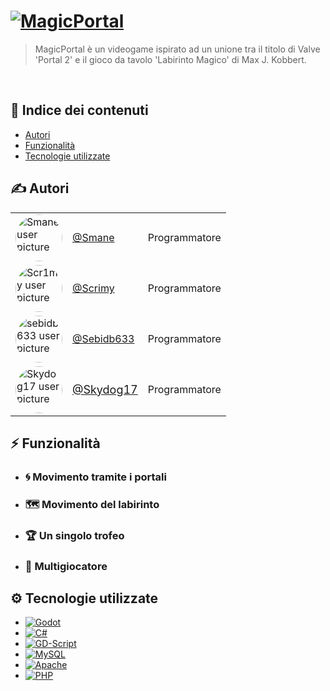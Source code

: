 # [![MagicPortal][logo]](https://i.imgur.com/LRASFB9.png)

> MagicPortal è un videogame ispirato ad un unione tra il titolo di Valve 'Portal 2' e il gioco da tavolo 'Labirinto Magico' di Max J. Kobbert.

<br>

## 📑 Indice dei contenuti
- [Autori](#✍️-autori)
- [Funzionalità](#⚡-funzionalità)
- [Tecnologie utilizzate](#⚙️-tecnologie-utilizzate)

## ✍️ Autori

|      |      |      |
|------|------|------|
| <a href="https://github.com/smanedn"><img src="https://github.com/smanedn.png" alt="Smane user picture" style="border-radius: 50%; width: 75px; height: 75px;"></a> | [@Smane](https://github.com/smanedn) | Programmatore |
| <a href="https://github.com/scr1my"><img src="https://github.com/scr1my.png" alt="Scr1my user picture" style="border-radius: 50%; width: 75px; height: 75px;"></a> | [@Scrimy](https://github.com/Scr1my) |Programmatore |
| <a href="https://github.com/sebidb633"><img src="https://github.com/sebidb633.png" alt="sebidb633 user picture" style="border-radius: 50%; width: 75px; height: 75px;"></a> | [@Sebidb633](https://github.com/sebidb633) | Programmatore |
| <a href="https://github.com/Skydog17"><img src="https://github.com/Skydog17.png" alt="Skydog17 user picture" style="border-radius: 50%; width: 75px; height: 75px;"></a> | <span style="font-size: 18px;">[@Skydog17](https://github.com/Skydog17)</spam> | Programmatore |


## ⚡ Funzionalità

- ### 🌀 Movimento tramite i portali    

- ### 🗺️ Movimento del labirinto

- ### 🏆 Un singolo trofeo

- ### 👥 Multigiocatore

## ⚙️ Tecnologie utilizzate
* [![Godot][Godot-engine]][Godot-URL]
* [![C#][C#]][C#-URL]
* [![GD-Script][GD-Script]][GD-Script-URL]
* [![MySQL][MySQL]][MySQL-URL]
* [![Apache][Apache]][Apache-URL]
* [![PHP][PHP]][PHP-URL]



[logo]: https://i.imgur.com/LRASFB9.png

[Godot-engine]: https://img.shields.io/badge/Godot--Engine-0769AD?style=for-the-badge&logo=Godotengine&logoColor=white
[Godot-URL]: https://godotengine.org/

[C#]: https://img.shields.io/badge/C%23-a179dc?style=for-the-badge&logo=c#&logoColor=white
[C#-URL]: https://dotnet.microsoft.com/it-it/languages/csharp

[GD-Script]: https://img.shields.io/badge/GDScript-8D3F5C?style=for-the-badge&logo=godot-engine&logoColor=white
[GD-Script-URL]: https://docs.godotengine.org/en/stable/tutorials/scripting/gdscript/gdscript_basics.html

[MySQL]: https://img.shields.io/badge/MySQL-00618c?style=for-the-badge&logo=MySQL&logoColor=white
[MySQL-URL]: https://www.mysql.com

[Apache]: https://img.shields.io/badge/Apache-dc442c?style=for-the-badge&logo=Apache&logoColor=white
[Apache-URL]: https://httpd.apache.org/

[PHP]: https://img.shields.io/badge/PHP-777bb3?style=for-the-badge&logo=php&logoColor=white
[PHP-URL]: https://www.php.net
